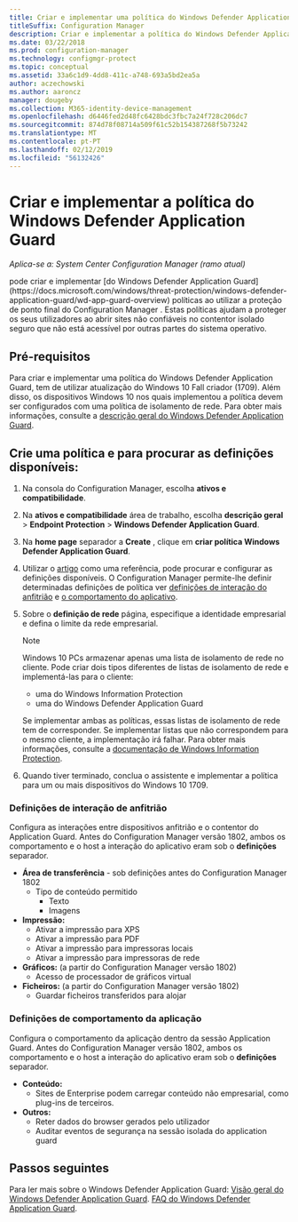 ```yaml
---
title: Criar e implementar uma política do Windows Defender Application Guard
titleSuffix: Configuration Manager
description: Criar e implementar a política do Windows Defender Application Guard.
ms.date: 03/22/2018
ms.prod: configuration-manager
ms.technology: configmgr-protect
ms.topic: conceptual
ms.assetid: 33a6c1d9-4dd8-411c-a748-693a5bd2ea5a
author: aczechowski
ms.author: aaroncz
manager: dougeby
ms.collection: M365-identity-device-management
ms.openlocfilehash: d6446fed2d48fc6428bdc3fbc7a24f728c206dc7
ms.sourcegitcommit: 874d78f08714a509f61c52b154387268f5b73242
ms.translationtype: MT
ms.contentlocale: pt-PT
ms.lasthandoff: 02/12/2019
ms.locfileid: "56132426"
---
```

# <a name="create-and-deploy-windows-defender-application-guard-policy"></a>Criar e implementar a política do Windows Defender Application Guard 
*Aplica-se a: System Center Configuration Manager (ramo atual)* 
 <!-- 1351960 --> pode criar e implementar [do Windows Defender Application Guard](https://docs.microsoft.com/windows/threat-protection/windows-defender-application-guard/wd-app-guard-overview) políticas ao utilizar a proteção de ponto final do Configuration Manager . Estas políticas ajudam a proteger os seus utilizadores ao abrir sites não confiáveis no contentor isolado seguro que não está acessível por outras partes do sistema operativo.

## <a name="prerequisites"></a>Pré-requisitos

Para criar e implementar uma política do Windows Defender Application Guard, tem de utilizar atualização do Windows 10 Fall criador (1709). Além disso, os dispositivos Windows 10 nos quais implementou a política devem ser configurados com uma política de isolamento de rede. Para obter mais informações, consulte a [descrição geral do Windows Defender Application Guard](https://docs.microsoft.com/windows/threat-protection/windows-defender-application-guard/wd-app-guard-overview). 


## <a name="create-a-policy-and-to-browse-the-available-settings"></a>Crie uma política e para procurar as definições disponíveis:

1. Na consola do Configuration Manager, escolha **ativos e compatibilidade**.
2. Na **ativos e compatibilidade** área de trabalho, escolha **descrição geral** > **Endpoint Protection** > **Windows Defender Application Guard**.
3. Na **home page** separador a **Create** , clique em **criar política Windows Defender Application Guard**.
4. Utilizar o [artigo](https://docs.microsoft.com/windows/security/threat-protection/windows-defender-application-guard/configure-wd-app-guard) como uma referência, pode procurar e configurar as definições disponíveis. O Configuration Manager permite-lhe definir determinadas definições de política ver [definições de interação do anfitrião](#BKMK_HIS) e [o comportamento do aplicativo](#BKMK_AppB).
5. Sobre o **definição de rede** página, especifique a identidade empresarial e defina o limite da rede empresarial.

    > [!NOTE]
    > Windows 10 PCs armazenar apenas uma lista de isolamento de rede no cliente. Pode criar dois tipos diferentes de listas de isolamento de rede e implementá-las para o cliente:
    >
    >  - uma do Windows Information Protection
    >  - uma do Windows Defender Application Guard
    >
    > Se implementar ambas as políticas, essas listas de isolamento de rede tem de corresponder. Se implementar listas que não correspondem para o mesmo cliente, a implementação irá falhar. Para obter mais informações, consulte a [documentação de Windows Information Protection](https://docs.microsoft.com/windows/threat-protection/windows-information-protection/create-wip-policy-using-sccm).
    > 
    > 

6. Quando tiver terminado, conclua o assistente e implementar a política para um ou mais dispositivos do Windows 10 1709.

### <a name="bkmk_HIS"></a> Definições de interação de anfitrião
Configura as interações entre dispositivos anfitrião e o contentor do Application Guard. Antes do Configuration Manager versão 1802, ambos os comportamento e o host a interação do aplicativo eram sob o **definições** separador.

- **Área de transferência** - sob definições antes do Configuration Manager 1802
    - Tipo de conteúdo permitido
        - Texto
        - Imagens
- **Impressão:**
    - Ativar a impressão para XPS
    - Ativar a impressão para PDF
    - Ativar a impressão para impressoras locais
    - Ativar a impressão para impressoras de rede
- **Gráficos:** (a partir do Configuration Manager versão 1802)
    - Acesso de processador de gráficos virtual
- **Ficheiros:** (a partir do Configuration Manager versão 1802)
    - Guardar ficheiros transferidos para alojar

### <a name="bkmk_ABS"></a> Definições de comportamento da aplicação
Configura o comportamento da aplicação dentro da sessão Application Guard. Antes do Configuration Manager versão 1802, ambos os comportamento e o host a interação do aplicativo eram sob o **definições** separador.

- **Conteúdo:**
   - Sites de Enterprise podem carregar conteúdo não empresarial, como plug-ins de terceiros.
- **Outros:**
    - Reter dados do browser gerados pelo utilizador
    - Auditar eventos de segurança na sessão isolada do application guard



## <a name="next-steps"></a>Passos seguintes
Para ler mais sobre o Windows Defender Application Guard: [Visão geral do Windows Defender Application Guard](https://docs.microsoft.com/windows/security/threat-protection/windows-defender-application-guard/wd-app-guard-overview).
[FAQ do Windows Defender Application Guard](https://docs.microsoft.com/windows/security/threat-protection/windows-defender-application-guard/faq-wd-app-guard).
